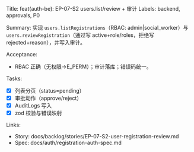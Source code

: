 Title: feat(auth-be): EP-07-S2 users.list/review + 审计
Labels: backend, approvals, P0

Summary:
实现 `users.listRegistrations`（RBAC: admin|social_worker）与 `users.reviewRegistration`（通过写 active+role/roles，拒绝写 rejected+reason），并写入审计。

Acceptance:
- RBAC 正确（无权限→E_PERM）；审计落库；错误码统一。

Tasks:
- [x] 列表分页（status=pending）
- [x] 审批动作（approve/reject）
- [x] AuditLogs 写入
- [x] zod 校验与错误映射

Links:
- Story: docs/backlog/stories/EP-07-S2-user-registration-review.md
- Spec: docs/auth/registration-auth-spec.md
